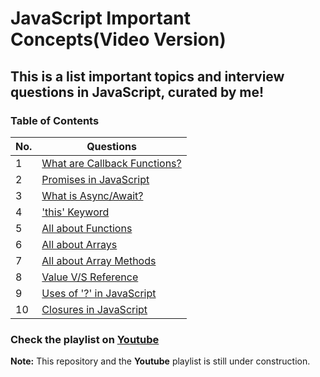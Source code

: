 # JavaScript Important Concepts(Video Version)

## This is a list important topics and interview questions in JavaScript, curated by me!

### Table of Contents

| No. | Questions                                                    |
| --- | ------------------------------------------------------------ |
| 1   | [What are Callback Functions?](https://youtu.be/nEmElIGyKGk) |
| 2   | [Promises in JavaScript](https://youtu.be/bvUD0OZOnM0)       |
| 3   | [What is Async/Await?](https://youtu.be/HKTqTlX45No)         |
| 4   | ['this' Keyword](https://youtu.be/JIs0SLRaH30)               |
| 5   | [All about Functions](https://youtu.be/D4y2egsgZA8)          |
| 6   | [All about Arrays](https://youtu.be/bwC5HmpZtPQ)             |
| 7   | [All about Array Methods](https://youtu.be/y4D-lG6gUQ0)      |
| 8   | [Value V/S Reference](https://youtu.be/-zXLLOC5Hpc)          |
| 9   | [Uses of '?' in JavaScript](https://youtu.be/_1deTbNoIrw)    |
| 10  | [Closures in JavaScript](https://youtu.be/VpF2kSaq1bA)       |

### Check the playlist on [Youtube](https://youtube.com/playlist?list=PLWgH1O_994O-W_U8_633jRg2Ii8mtexRY)

**Note:** This repository and the **Youtube** playlist is still under construction.
